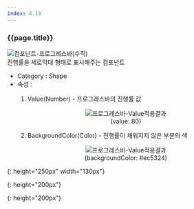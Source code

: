 ```yaml
---
index: 4.13
---
```

### {{page.title}}
![컴포넌트-프로그레스바(수직)][progress-vertical-01]  
진행률을 세로막대 형태로 표시해주는 컴포넌트

- Category : Shape
- 속성 :
    1. Value(Number) - 프로그레스바의 진행률 값  
      <figure style="text-align: center;">
      ![프로그레스바-Value적용결과][progress-vertical-02]  
      <figurecaption>(value: 80)</figurecaption>
      </figure>

    2. BackgroundColor(Color) - 진행률이 채워지지 않은 부분의 색  
      <figure style="text-align: center;">
      ![프로그레스바-Value적용결과][progress-vertical-03]  
      <figurecaption>(backgroundColor: #ec5324)</figurecaption>
      </figure>


[progress-vertical-01]: {{site.baseurl}}/assets/components/progress-vertical-01.png
{: height="250px" width="130px"}

[progress-vertical-02]: {{site.baseurl}}/assets/components/progress-vertical-02.png
{: height="200px"}

[progress-vertical-03]: {{site.baseurl}}/assets/components/progress-vertical-03.png
{: height="200px"}